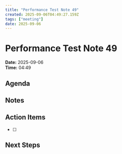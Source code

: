 ```yaml
---
title: "Performance Test Note 49"
created: 2025-09-06T04:49:27.159Z
tags: ["meeting"]
date: 2025-09-06
---
```


# Performance Test Note 49

**Date:** 2025-09-06  
**Time:** 04:49  

## Agenda


## Notes


## Action Items
- [ ] 

## Next Steps
